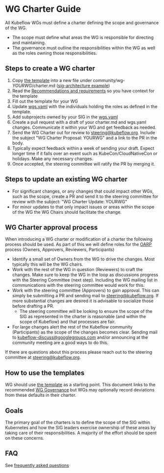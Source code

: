 # WG Charter Guide

All Kubeflow WGs must define a charter defining the scope and governance of the WG.

- The scope must define what areas the WG is responsible for directing and maintaining.
- The governance must outline the responsibilities within the WG as well as the roles
  owning those responsibilities.

## Steps to create a WG charter

1. Copy [the template][Short Template] into a new file under community/wg-*YOURWG*/charter.md ([sig-architecture example])
2. Read the [Recommendations and requirements] so you have context for the template
3. Fill out the template for your WG
4. Update [wgs.yaml] with the individuals holding the roles as defined in the template.
5. Add subprojects owned by your SIG in the [wgs.yaml]
5. Create a pull request with a draft of your charter.md and wgs.yaml changes.  Communicate it within your WG
   and get feedback as needed.
6. Send the WG Charter out for review to steering@kubeflow.org.  Include the subject "WG Charter Proposal: YOURWG"
   and a link to the PR in the body.   
7. Typically expect feedback within a week of sending your draft.  Expect longer time if it falls over an
   event such as KubeCon/CloudNativeCon or holidays.  Make any necessary changes.
8. Once accepted, the steering committee will ratify the PR by merging it.

## Steps to update an existing WG charter

- For significant changes, or any changes that could impact other WGs, such as the scope, create a
  PR and send it to the steering committee for review with the subject: "WG Charter Update: YOURWG"
- For minor updates to that only impact issues or areas within the scope of the WG the WG Chairs should
  facilitate the change.

## WG Charter approval process

When introducing a WG charter or modification of a charter the following process should be used.
As part of this we will define roles for the [OARP] process (Owners, Approvers, Reviewers, Participants)

- Identify a small set of Owners from the WG to drive the changes.
  Most typically this will be the WG chairs.
- Work with the rest of the WG in question (Reviewers) to craft the changes.
  Make sure to keep the WG in the loop as discussions progress with the Steering Committee (next step).
  Including the WG mailing list in communications with the steering committee would work for this.
- Work with the steering committee (Approvers) to gain approval.
  This can simply be submitting a PR and sending mail to [steering@kubeflow.org].
  If more substantial changes are desired it is advisable to socialize those before drafting a PR.
    - The steering committee will be looking to ensure the scope of the SIG as represented in the charter is reasonable (and within the scope of Kubeflow) and that processes are fair.
- For large changes alert the rest of the Kubeflow community (Participants) as the scope of the changes becomes clear.
  Sending mail to [kubeflow-discuss@googlegroups.com] and/or announcing at the community meeting are a good ways to do this.

If there are questions about this process please reach out to the steering committee at [steering@kubeflow.org].

## How to use the templates

WG should use [the template][Short Template] as a starting point. This document links to the recommended [WG Governance][wg-governance] but WGs may optionally record deviations from these defaults in their charter.


## Goals

The primary goal of the charters is to define the scope of the SIG within Kubernetes and how the SIG leaders exercise ownership of these areas by taking care of their responsibilities. A majority of the effort should be spent on these concerns.

## FAQ

See [frequently asked questions]

[OARP]: https://stumblingabout.com/tag/oarp/
[Recommendations and requirements]: wg-governance-requirements.md
[wg-governance]: wg-governance.md
[Short Template]: /templates/wg-charter-template.md
[frequently asked questions]: FAQ.md
[wgs.yaml]: /templates/wgs.yaml
[sig-architecture example]: ../../sig-architecture/charter.md
[steering@kubeflow.org]: mailto:steering@kubeflow.org
[kubeflow-discuss@googlegroups.com]: mailto:kubeflow-discuss@googlegroups.com